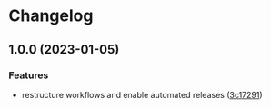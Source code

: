 # Changelog

## 1.0.0 (2023-01-05)


### Features

* restructure workflows and enable automated releases ([3c17291](https://github.com/rolehippie/locales/commit/3c17291a0b095760ef03ff11d2b040c6f91d6cb1))

